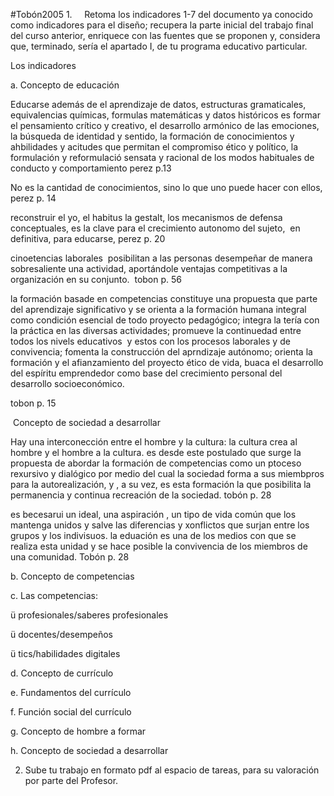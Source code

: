 #Tobón2005 
1.     Retoma los indicadores 1-7 del documento ya conocido como indicadores para el diseño; recupera la parte inicial del trabajo final del curso anterior, enriquece con las fuentes que se proponen y, considera que, terminado, sería el apartado I, de tu programa educativo particular.

Los indicadores

a. Concepto de educación

Educarse además de el aprendizaje de datos, estructuras gramaticales, equivalencias químicas, formulas matemáticas y datos históricos es formar el pensamiento crítico y creativo, el desarrollo armónico de las emociones, la búsqueda de identidad y sentido, la formación de conocimientos y ahbilidades y acitudes que permitan el compromiso ético y político, la formulación y reformulació sensata y racional de los modos habituales de conducto y comportamiento perez p.13

No es la cantidad de conocimientos, sino lo que uno puede hacer con ellos, perez p. 14

reconstruir el yo, el habitus la gestalt, los mecanismos de defensa conceptuales, es la clave para el crecimiento autonomo del sujeto,  en definitiva, para educarse, perez p. 20

cinoetencias laborales  posibilitan a las personas desempeñar de manera sobresaliente una actividad, aportándole ventajas competitivas a la organización en su conjunto.  tobon p. 56

la formación basade en competencias constituye una propuesta que parte del aprendizaje significativo y se orienta a la formación humana integral como condición esencial de todo proyecto pedagógico; integra la tería con la práctica en las diversas actividades; promueve la continuedad entre todos los nivels educativos  y estos con los procesos laborales y de convivencia; fomenta la construcción del aprndizaje autónomo; orienta la formación y el afianzamiento del proyecto ético de vida, buaca el desarrollo del espíritu emprendedor como base del crecimiento personal del desarrollo socioeconómico.

tobon p. 15

 Concepto de sociedad a desarrollar

Hay una interconección entre el hombre y la cultura: la cultura crea al hombre y el hombre a la cultura. es desde este postulado que surge la propuesta de abordar la formación de competencias como un ptoceso rexursivo y dialógico por medio del cual la sociedad forma a sus miembpros para la autorealización, y , a su vez, es esta formación la que posibilita la permanencia y continua recreación de la sociedad. tobón p. 28

es becesarui un ideal, una aspiración , un tipo de vida común que los mantenga unidos y salve las diferencias y xonflictos que surjan entre los grupos y los indivisuos. la eduación es una de los medios con que se realiza esta unidad y se hace posible la convivencia de los miembros de una comunidad. Tobón p. 28

b. Concepto de competencias

c. Las competencias:

ü profesionales/saberes profesionales

ü docentes/desempeños

ü tics/habilidades digitales

d. Concepto de currículo

e. Fundamentos del currículo

f. Función social del currículo

g. Concepto de hombre a formar

h. Concepto de sociedad a desarrollar

2. Sube tu trabajo en formato pdf al espacio de tareas, para su valoración por parte del Profesor.